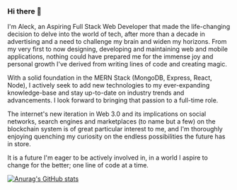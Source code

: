 ### Hi there 👋

I'm Aleck, an Aspiring Full Stack Web Developer that made the life-changing decision to delve into the world of tech, after more than a decade in advertising and a need to challenge my brain and widen my horizons. From my very first <Hello World> to now designing, developing and maintaining web and mobile applications, nothing could have prepared me for the immense joy and personal growth I've derived from writing lines of code and creating magic.

With a solid foundation in the MERN Stack (MongoDB, Express, React, Node), I actively seek to add new technologies to my ever-expanding knowledge-base and stay up-to-date on industry trends and advancements. I look forward to bringing that passion to a full-time role. 

The internet's new iteration in Web 3.0 and its implications on social networks, search engines and marketplaces (to name but a few) on the blockchain system is of great particular interest to me, and I'm thoroughly enjoying quenching my curiosity on the endless possibilities the future has in store.

It is a future I'm eager to be actively involved in, in a world I aspire to change for the better; one line of code at a time.

[![Anurag's GitHub stats](https://github-readme-stats.vercel.app/api?username=Aleck-Kit)](https://github.com/anuraghazra/github-readme-stats)
